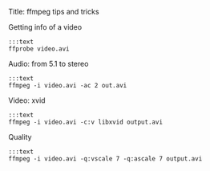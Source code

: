 Title: ffmpeg tips and tricks

Getting info of a video

    :::text
    ffprobe video.avi

Audio: from 5.1 to stereo

    :::text
    ffmpeg -i video.avi -ac 2 out.avi

Video: xvid

    :::text
    ffmpeg -i video.avi -c:v libxvid output.avi

Quality

    :::text
    ffmpeg -i video.avi -q:vscale 7 -q:ascale 7 output.avi
